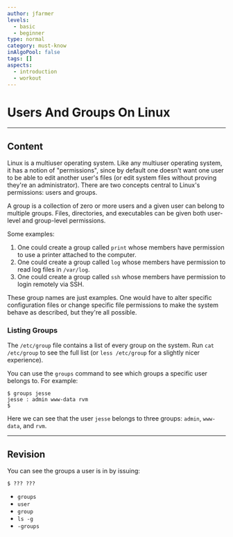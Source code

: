 ```yaml
---
author: jfarmer
levels:
  - basic
  - beginner
type: normal
category: must-know
inAlgoPool: false
tags: []
aspects:
  - introduction
  - workout
---
```


# Users And Groups On Linux


---

## Content

Linux is a multiuser operating system.  Like any multiuser operating system, it has a notion of "permissions", since by default one doesn't want one user to be able to edit another user's files (or edit system files without proving they're an administrator).  There are two concepts central to Linux's permissions: users and groups.

A group is a collection of zero or more users and a given user can belong to multiple groups.  Files, directories, and executables can be given both user-level and group-level permissions.

Some examples:

1. One could create a group called `print` whose members have permission to use a printer attached to the computer.
2. One could create a group called `log` whose members have permission to read log files in `/var/log`.
3. One could create a group called `ssh` whose members have permission to login remotely via SSH.

These group names are just examples.  One would have to alter specific configuration files or change specific file permissions to make the system behave as described, but they're all possible.

### Listing Groups

The `/etc/group` file contains a list of every group on the system.  Run `cat /etc/group` to see the full list (or `less /etc/group` for a slightly nicer experience).

You can use the `groups` command to see which groups a specific user belongs to.  For example:

```shell
$ groups jesse
jesse : admin www-data rvm
$
```

Here we can see that the user `jesse` belongs to three groups: `admin`, `www-data`, and `rvm`.


---

## Revision

You can see the groups a user is in by issuing:

    $ ??? ???

* `groups`
* `user`
* `group`
* `ls -g`
* `-groups`

